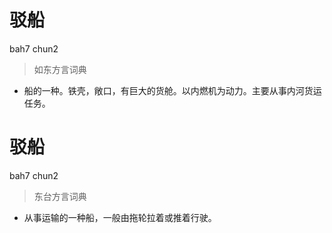 # 驳船
bah7 chun2
> 如东方言词典
- 船的一种。铁壳，敞口，有巨大的货舱。以内燃机为动力。主要从事内河货运任务。

# 驳船
bah7 chun2
> 东台方言词典
- 从事运输的一种船，一般由拖轮拉着或推着行驶。
